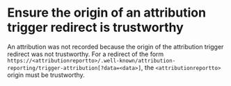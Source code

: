 # Ensure the origin of an attribution trigger redirect is trustworthy

An attribution was not recorded because the origin of the attribution trigger redirect was
not trustworthy. For a redirect of the form `https://<attributionreportto>/.well-known/attribution-reporting/trigger-attribution[?data=<data>]`, the `<attributionreportto>` origin must be trustworthy.
